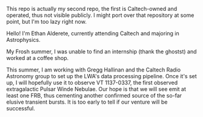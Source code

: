 This repo is actually my second repo, the first is Caltech-owned and operated, thus not visible publicly. 
I might port over that repository at some point, but I'm too lazy right now.

Hello! I'm Ethan Alderete, currently attending Caltech and majoring in Astrophysics.

My Frosh summer, I was unable to find an internship (thank the ghostst) and worked at a coffee shop.

This summer, I am working with Gregg Hallinan and the Caltech Radio Astronomy group to set up
the LWA's data processing pipeline. Once it's set up, I will hopefully use it to observe
VT 1137-0337, the first observed extragalactic Pulsar Winde Nebulae. Our hope is that we will see
emit at least one FRB, thus cementing another confirmed source of the so-far elusive transient bursts.
It is too early to tell if our venture will be successful. 
